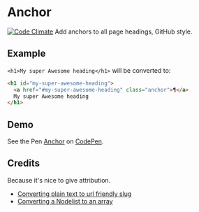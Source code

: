 # Anchor
[![Code Climate](https://codeclimate.com/github/bartveneman/anchor/badges/gpa.svg)](https://codeclimate.com/github/bartveneman/anchor)
Add anchors to all page headings, GitHub style.

## Example
`<h1>My super Awesome heading</h1>` will be converted to:

````html
<h1 id="my-super-awesome-heading">
  <a href="#my-super-awesome-heading" class="anchor">¶</a>
  My super Awesome heading
</h1>
````

## Demo
See the Pen [Anchor](http://codepen.io/bartveneman/pen/nACDH/) on [CodePen](http://codepen.io).

## Credits
Because it's nice to give attribution.

- [Converting plain text to url friendly slug](http://stackoverflow.com/questions/1053902/how-to-convert-a-title-to-a-url-slug-in-jquery)
- [Converting a Nodelist to an array](http://toddmotto.com/a-comprehensive-dive-into-nodelists-arrays-converting-nodelists-and-understanding-the-dom/)
